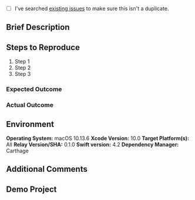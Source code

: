 - [ ] I've searched [existing issues](https://github.com/mindbody/Relay/issues?utf8=%E2%9C%93&q=is%3Aissue) to make sure this isn't a duplicate.

<!-- If reporting a bug, please fill out the fields below -->

## Brief Description

<!-- A couple sentences describing the issue -->

## Steps to Reproduce

1. Step 1
1. Step 2
1. Step 3

### Expected Outcome

<!-- Expected result of above steps -->

### Actual Outcome

<!-- Actual result of above steps, including stack trace if applicable -->

## Environment

<!-- Change defaults to your environment -->

**Operating System:** macOS 10.13.6
**Xcode Version:** 10.0
**Target Platform(s):** All
**Relay Version/SHA:** 0.1.0
**Swift version:** 4.2
**Dependency Manager:** Carthage

## Additional Comments

<!-- (Optional) Any additional info that might help -->

## Demo Project

<!-- (Optional) Link to a sample project that exhibits the issue -->
